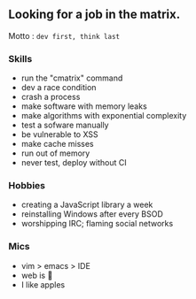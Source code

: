 ## Looking for a job in the matrix.
Motto : `dev first, think last`

### Skills
- run the "cmatrix" command
- dev a race condition
- crash a process
- make software with memory leaks
- make algorithms with exponential complexity
- test a sofware manually
- be vulnerable to XSS
- make cache misses
- run out of memory
- never test, deploy without CI

### Hobbies
- creating a JavaScript library a week
- reinstalling Windows after every BSOD
- worshipping IRC; flaming social networks

### Mics
- vim > emacs > IDE
- web is :shit:
- I like apples
